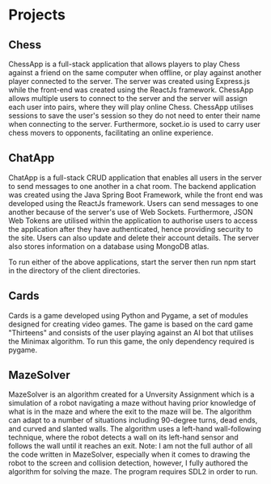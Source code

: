 # Projects

## Chess

ChessApp is a full-stack application that allows players to play Chess against a friend on the same computer when offline, or play against another player connected to the server. The server was created using Express.js while the front-end was created using the ReactJs framework. ChessApp allows multiple users to connect to the server and the server will assign each user into pairs, where they will play online Chess. ChessApp utilises sessions to save the user's session so they do not need to enter their name when connecting to the server. Furthermore, socket.io is used to carry user chess movers to opponents, facilitating an online experience.

## ChatApp

ChatApp is a full-stack CRUD application that enables all users in the server to send messages to one another in a chat room. The backend application was created using the Java Spring Boot Framework, while the front end was developed using the ReactJs framework. Users can send messages to one another because of the server's use of Web Sockets. Furthermore, JSON Web Tokens are utilised within the application to authorise users to access the application after they have authenticated, hence providing security to the site. Users can also update and delete their account details. The server also stores information on a database using MongoDB atlas.


To run either of the above applications, start the server then run npm start in the directory of the client directories.

## Cards

Cards is a game developed using Python and Pygame, a set of modules designed for creating video games. The game is based on the card game "Thirteens" and consists of the user playing against an AI bot that utilises the Minimax algorithm. To run this game, the only dependency required is pygame.

## MazeSolver

MazeSolver is an algorithm created for a Unversity Assignment which is a simulation of a robot navigating a maze without having prior knowledge of what is in the maze and where the exit to the maze will be. The algorithm can adapt to a number of situations including 90-degree turns, dead ends, and curved and slanted walls. The algorithm uses a left-hand wall-following technique, where the robot detects a wall on its left-hand sensor and follows the wall until it reaches an exit. Note: I am not the full author of all the code written in MazeSolver, especially when it comes to drawing the robot to the screen and collision detection, however, I fully authored the algorithm for solving the maze. The program requires SDL2 in order to run.
